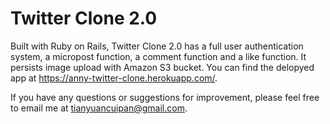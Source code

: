 # Twitter Clone 2.0

Built with Ruby on Rails, Twitter Clone 2.0 has a full user authentication system, a micropost function, a comment function and a like function. It persists image upload with Amazon S3 bucket. You can find the delopyed app at <https://anny-twitter-clone.herokuapp.com/>.

If you have any questions or suggestions for improvement, please feel free to email me at <tianyuancuipan@gmail.com>.
